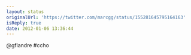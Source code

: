 ```yaml
---
layout: status
originalUrl: 'https://twitter.com/marcgg/status/155281645795164163'
isReply: true
date: 2012-01-06 13:36:44
---
```


@gflandre #ccho
